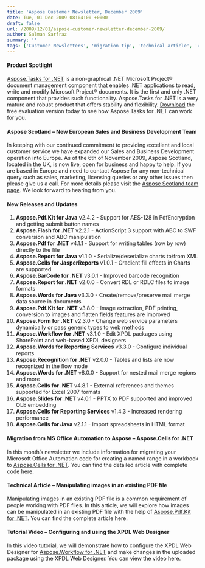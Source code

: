 ```yaml
---
title: 'Aspose Customer Newsletter, December 2009'
date: Tue, 01 Dec 2009 08:04:00 +0000
draft: false
url: /2009/12/01/aspose-customer-newsletter-december-2009/
author: Salman Sarfraz
summary: ''
tags: ['Customer Newsletters', 'migration tip', 'technical article', 'video tutorial']
---
```


  

  

#### Product Spotlight

[](http://www.aspose.com/community/files/51/.net-components/aspose.tasks-for-.net/default.aspx)[Aspose.Tasks for .NET][1] is a non-graphical .NET Microsoft Project® document management component that enables .NET applications to read, write and modify Microsoft Project® documents. It is the first and only .NET component that provides such functionality. Aspose.Tasks for .NET is a very mature and robust product that offers stability and flexibility. [Download][2] the free evaluation version today to see how Aspose.Tasks for .NET can work for you.

#### Aspose Scotland – New European Sales and Business Development Team

[](http://www.aspose.com/corporate/contact/contact-scotland.aspx)In keeping with our continued commitment to providing excellent and local customer service we have expanded our Sales and Business Development operation into Europe. As of the 6th of November 2009, Aspose Scotland, located in the UK, is now live, open for business and happy to help. If you are based in Europe and need to contact Aspose for any non-technical query such as sales, marketing, licensing queries or any other issues then please give us a call. For more details please visit the [Aspose Scotland team page][3]. We look forward to hearing from you.

#### New Releases and Updates

1.  **Aspose.Pdf.Kit for Java** v2.4.2 - Support for AES-128 in PdfEncryption and getting submit button names
2.  **Aspose.Flash for .NET** v2.2.1 - ActionScript 3 support with ABC to SWF conversion and ABC manipulation
3.  **Aspose.Pdf for .NET** v4.1.1 - Support for writing tables (row by row) directly to the file
4.  **Aspose.Report for Java** v1.1.0 - Serialize/deserialize charts to/from XML
5.  **Aspose.Cells for JasperReports** v1.0.1 - Gradient fill effects in Charts are supported
6.  **Aspose.BarCode for .NET** v3.0.1 - Improved barcode recognition
7.  **Aspose.Report for .NET** v2.0.0 - Convert RDL or RDLC files to image formats
8.  **Aspose.Words for Java** v3.3.0 - Create/remove/preserve mail merge data source in documents
9.  **Aspose.Pdf.Kit for .NET** v3.8.0 - Image extraction, PDF printing, conversion to images and flatten fields features are improved
10.  **Aspose.Form for .NET** v2.3.0 - Change web service parameters dynamically or pass generic types to web methods
11.  **Aspose.Workflow for .NET** v3.1.0 - Edit XPDL packages using SharePoint and web-based XPDL designers
12.  **Aspose.Words for Reporting Services** v3.3.0 - Configure individual reports
13.  **Aspose.Recognition for .NET** v2.0.0 - Tables and lists are now recognized in the flow mode
14.  **Aspose.Words for .NET** v8.0.0 - Support for nested mail merge regions and more
15.  **Aspose.Cells for .NET** v4.8.1 - External references and themes supported for Excel 2007 formats
16.  **Aspose.Slides for .NET** v4.0.1 - PPTX to PDF supported and improved OLE embedding
17.  **Aspose.Cells for Reporting Services** v1.4.3 - Increased rendering performance
18.  **Aspose.Cells for Java** v2.1.1 - Import spreadsheets in HTML format

#### Migration from MS Office Automation to Aspose – Aspose.Cells for .NET

In this month’s newsletter we include information for migrating your Microsoft Office Automation code for creating a named range in a workbook to [Aspose.Cells for .NET][4]. You can find the detailed article with complete code here.

#### Technical Article – Manipulating images in an existing PDF file

Manipulating images in an existing PDF file is a common requirement of people working with PDF files. In this article, we will explore how images can be manipulated in an existing PDF file with the help of [Aspose.Pdf.Kit for .NET][5]. You can find the complete article here.

#### Tutorial Video – Configuring and using the XPDL Web Designer

In this video tutorial, we will demonstrate how to configure the XPDL Web Designer for [Aspose.Workflow for .NET][6] and make changes in the uploaded package using the XPDL Web Designer. You can view the video here.




[1]: http://www.aspose.com/categories/.net-components/aspose.tasks-for-.net/default.aspx
[2]: http://www.aspose.com/community/files/51/.net-components/aspose.tasks-for-.net/default.aspx
[3]: http://www.aspose.com/corporate/contact/contact-scotland.aspx
[4]: http://www.aspose.com/categories/.net-components/aspose.cells-for-.net/default.aspx
[5]: http://www.aspose.com/categories/.net-components/aspose.pdf.kit-for-.net/default.aspx
[6]: http://www.aspose.com/categories/.net-components/aspose.workflow-for-.net/default.aspx



